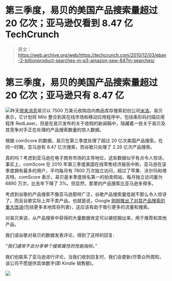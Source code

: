 # 第三季度，易贝的美国产品搜索量超过 20 亿次；亚马逊仅看到 8.47 亿 TechCrunch

> 原文：<https://web.archive.org/web/https://techcrunch.com/2010/12/03/ebay-2-billionproduct-searches-in-q3-amazon-saw-847m-searches/>

# 第三季度，易贝的美国产品搜索量超过 20 亿次；亚马逊只有 8.47 亿

![](img/f9d4f1214b294583d6af5a532258bb8c.png)昨天[带来消息](https://web.archive.org/web/20221006234629/https://beta.techcrunch.com/2010/12/02/confirmed-ebay-acquires-milo-for-75-million-investors-make-a-killing/)易贝以 7500 万美元收购店内商品库存搜索初创公司[米洛](https://web.archive.org/web/20221006234629/http://milo.com/)。易贝表示，它计划将 Milo 整合到其在线市场和移动应用程序中，包括条形码扫描应用程序 RedLaser。但是在易贝发布的关于收购的新闻稿中，隐藏着一些关于易贝及其竞争对手正在处理的产品搜索数量的惊人数据。

根据 comScore 的数据，易贝在第三季度处理了超过 20 亿次美国产品搜索。在同一时期，亚马逊有 8.47 亿次搜索，而谷歌只处理了 2.26 亿次产品搜索。

真的吗？考虑到亚马逊在电子商务市场的主导地位，这些数据似乎有点令人惊讶。事实上，comScore 在 2010 年第三季度美国在线零售经济报告中称，亚马逊在该季度拥有最多的用户，平均每月有 7800 万次独立访问，超过了苹果、沃尔玛和塔吉特。comScore 表示，易贝是本季度排名第一的拍卖网站，每月独立访问量为 6890 万次，比去年下降了 3%。但显然，那里的产品搜索比亚马逊多得多。

考虑到谷歌的产品搜索不像亚马逊那样广泛，谷歌产品搜索量低就不那么令人惊讶了。而且谷歌实际上并不卖产品。也就是说，Google [刚刚推出了对其产品搜索的重大改进](https://web.archive.org/web/20221006234629/https://beta.techcrunch.com/2010/11/15/google-revamps-product-search-with-local-availability-popular-products-and-aisles/)(包括更多本地库存列表)，这应该有助于吸引更多的流量和搜索。

对易贝来说，从产品搜索中获得的大量数据肯定可以被挖掘出来，用于推荐和其他产品。

我们请谷歌对易贝的数据发表评论，得到了这样的回复:

*“我们通常不会分享单个搜索属性的性能指标。”*

我们也联系了亚马逊进行评论，当我们收到回复时，我们会更新(尽管众所周知，该公司不愿提供具体数字(即 Kindle 销售额)。

![](img/5e6dfe1f27398bb4b283ccd9be3c781d.png)